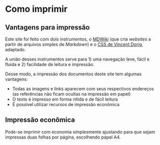 Como imprimir
====

Vantagens para impressão
-----
Este site foi feito com dois instrumentos, o [MDWiki](http://dynalon.github.io/mdwiki/) (que cria *websites* a partir de arquivos simples de *Markdown*) e o [CSS de Vincent Dorig](https://latex.vercel.app/), adaptado. 

A união desses instrumentos serve para 1) uma navegação leve, fácil e fluida e 2) facilidade de leitura e impressão. 

Desse modo, a impressão dos documentos deste site tem algumas vantagens: 

- Todas as imagens e links aparecem com seus respectivos endereços (as referências não ficam ocultas na impressão em papel)
- O texto é impresso em forma nítida e de fácil leitura
- É possível utilizar recursos de impressão econômica

Impressão econômica
-----
Pode-se imprimir com economia simplesmente ajustando para que sejam impressas duas folhas por página, escolhendo papel A4. 